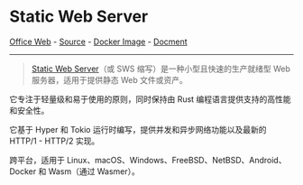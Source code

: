 # Static Web Server

[Office Web][1] - [Source][2] - [Docker Image][3] - [Docment][4]

---

> [Static Web Server][1]（或 SWS 缩写）是一种小型且快速的生产就绪型 Web 服务器，适用于提供静态 Web 文件或资产。

它专注于轻量级和易于使用的原则，同时保持由 Rust 编程语言提供支持的高性能和安全性。

它基于 Hyper 和 Tokio 运行时编写，提供并发和异步网络功能以及最新的 HTTP/1 - HTTP/2 实现。

跨平台，适用于 Linux、macOS、Windows、FreeBSD、NetBSD、Android、Docker 和 Wasm（通过 Wasmer）。

[1]:https://static-web-server.net/
[2]:https://github.com/static-web-server/static-web-server/
[3]:https://github.com/orgs/static-web-server/packages/container/package/static-web-server
[4]:https://static-web-server.net/
